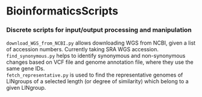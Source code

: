 # BioinformaticsScripts
### Discrete scripts for input/output processing and manipulation  
`download_WGS_from_NCBI.py` allows downloading WGS from NCBI, given a list of accession numbers.
Currently taking SRA WGS accession.  
`find_synonymous.py` helps to identify synonymous and non-synonymous changes 
based on VCF file and genome annotation file, where they use the same 
gene IDs.  
`fetch_representative.py` is used to find the representative genomes of 
LINgroups of a selected length (or degree of similarity) which belong to a 
given LINgroup.  